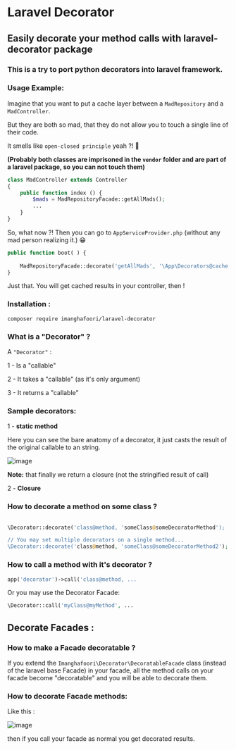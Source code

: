 # Laravel Decorator

## Easily decorate your method calls with laravel-decorator package

### This is a try to port python decorators into laravel framework.



### Usage Example:

Imagine that you want to put a cache layer between a `MadRepository` and a `MadController`.

But they are both so mad, that they do not allow you to touch a single line of their code.

It smells like `open-closed principle` yeah ?! 👃 

**(Probably both classes are imprisoned in the `vendor` folder and are part of a laravel package, so you can not touch them)**

```php
class MadController extends Controller
{
    public function index () {
        $mads = MadRepositoryFacade::getAllMads();
        ...
    }
}
```

So, what now ?!
Then you can go to `AppServiceProvider.php` (without any mad person realizing it.) 😁 

```php
public function boot( ) {
    
    MadRepositoryFacade::decorate('getAllMads', '\App\Decorators@cache', ['myMadKey', 10]);
}
```
Just that. You will get cached results in your controller, then !


### Installation :

```
composer require imanghafoori/laravel-decorator
```

### What is a "Decorator" ?

A `"Decorator"` :

1 - Is a "callable"

2 - It takes a "callable" (as it's only argument)

3 - It returns a "callable"


### Sample decorators:

1 - **static method** 

Here you can see the bare anatomy of a decorator, it just casts the result of the original callable to an string.

![image](https://user-images.githubusercontent.com/6961695/50929036-81059f00-1471-11e9-9734-90b226501ed9.png)

**Note:** that finally we return a closure (not the stringified result of call)

2 - **Closure**

### How to decorate a method on some class ?

```php

\Decorator::decorate('class@method, 'someClass@someDecoratorMethod');

// You may set multiple decorators on a single method...
\Decorator::decorate('class@method, 'someClass@someDecoratorMethod2');
```


### How to call a method with it's decorator ?

```php
app('decorator')->call('class@method, ...
```

Or you may use the Decorator Facade:

```php
\Decorator::call('myClass@myMethod', ...
```



## Decorate Facades :

### How to make a Facade decoratable ?

If you extend the `Imanghafoori\Decorator\DecoratableFacade` class (instead of the laravel base Facade) in your facade, all the method calls on your facade become "decoratable" and you will be able to decorate them.

### How to decorate Facade methods:

Like this :

![image](https://user-images.githubusercontent.com/6961695/50934957-8d90f400-147f-11e9-8e70-f3ee6edd4bc6.png)


then if you call your facade as normal you get decorated results.

